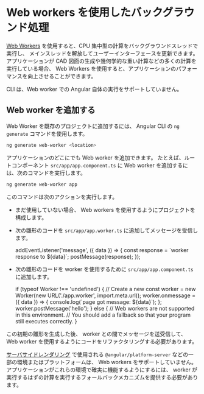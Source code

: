 # Web workers を使用したバックグラウンド処理

[Web Workers](https://developer.mozilla.org/ja/docs/Web/API/Web_Workers_API) を使用すると、CPU 集中型の計算をバックグラウンドスレッドで実行し、
メインスレッドを解放してユーザーインターフェースを更新できます。
アプリケーションが CAD 図面の生成や幾何学的な重い計算などの多くの計算を実行している場合、 Web Workers を使用すると、アプリケーションのパフォーマンスを向上させることができます。

<div class="alert is-helpful">

CLI は、Web worker での Angular 自体の実行をサポートしていません。

</div>

## Web worker を追加する

Web Worker を既存のプロジェクトに追加するには、 Angular CLI の `ng generate` コマンドを使用します。

```bash
ng generate web-worker <location>
```

アプリケーションのどこにでも Web worker を追加できます。
たとえば、ルートコンポーネント `src/app/app.component.ts` に Web worker を追加するには、次のコマンドを実行します。

```bash
ng generate web-worker app
```

このコマンドは次のアクションを実行します。

- まだ使用していない場合、 Web workers を使用するようにプロジェクトを構成します。
- 次の雛形のコードを `src/app/app.worker.ts` に追加してメッセージを受信します。

  <code-example language="typescript" header="src/app/app.worker.ts">
  addEventListener('message', ({ data }) => {
    const response = `worker response to ${data}`;
    postMessage(response);
  });
 </code-example>

- 次の雛形のコードを worker を使用するために `src/app/app.component.ts` に追加します。

  <code-example language="typescript" header="src/app/app.component.ts">
  if (typeof Worker !== 'undefined') {
    // Create a new
    const worker = new Worker(new URL('./app.worker', import.meta.url));
    worker.onmessage = ({ data }) => {
      console.log(`page got message: ${data}`);
    };
    worker.postMessage('hello');
  } else {
    // Web workers are not supported in this environment.
    // You should add a fallback so that your program still executes correctly.
  }
  </code-example>

この初期の雛形を生成した後、 worker との間でメッセージを送受信して、 Web worker を使用するようにコードをリファクタリングする必要があります。

<div class="alert is-important">

[サーバサイドレンダリング](guide/universal) で使用される `@angular/platform-server` などの一部の環境またはプラットフォームは、 Web workers をサポートしていません。 アプリケーションがこれらの環境で確実に機能するようにするには、 worker が実行するはずの計算を実行するフォールバックメカニズムを提供する必要があります。

</div>

